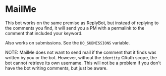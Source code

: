 MailMe
=============

This bot works on the same premise as ReplyBot, but instead of replying to the comments you find, it will send you a PM with a permalink to the comment that included your keyword.

Also works on submissions. See the `DO_SUBMISSIONS` variable.

NOTE: MailMe does not want to send mail if the comment that it finds was written by you or the bot. However, without the `identity` OAuth scope, the bot cannot retrieve its own username. This will not be a problem if you don't have the bot writing comments, but just be aware.